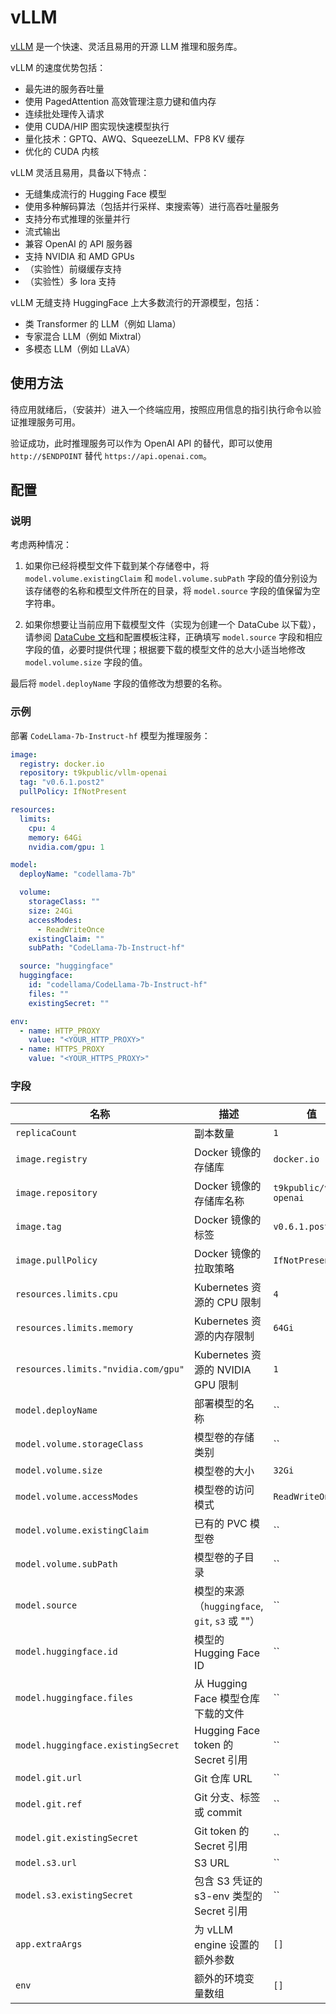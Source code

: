 # vLLM

[vLLM](https://github.com/vllm-project/vllm) 是一个快速、灵活且易用的开源 LLM 推理和服务库。

vLLM 的速度优势包括：

* 最先进的服务吞吐量
* 使用 PagedAttention 高效管理注意力键和值内存
* 连续批处理传入请求
* 使用 CUDA/HIP 图实现快速模型执行
* 量化技术：GPTQ、AWQ、SqueezeLLM、FP8 KV 缓存
* 优化的 CUDA 内核

vLLM 灵活且易用，具备以下特点：

* 无缝集成流行的 Hugging Face 模型
* 使用多种解码算法（包括并行采样、束搜索等）进行高吞吐量服务
* 支持分布式推理的张量并行
* 流式输出
* 兼容 OpenAI 的 API 服务器
* 支持 NVIDIA 和 AMD GPUs
* （实验性）前缀缓存支持
* （实验性）多 lora 支持

vLLM 无缝支持 HuggingFace 上大多数流行的开源模型，包括：

* 类 Transformer 的 LLM（例如 Llama）
* 专家混合 LLM（例如 Mixtral）
* 多模态 LLM（例如 LLaVA）

## 使用方法

待应用就绪后，（安装并）进入一个终端应用，按照应用信息的指引执行命令以验证推理服务可用。

验证成功，此时推理服务可以作为 OpenAI API 的替代，即可以使用 `http://$ENDPOINT` 替代 `https://api.openai.com`。

## 配置

### 说明

考虑两种情况：

1. 如果你已经将模型文件下载到某个存储卷中，将 `model.volume.existingClaim` 和 `model.volume.subPath` 字段的值分别设为该存储卷的名称和模型文件所在的目录，将 `model.source` 字段的值保留为空字符串。

2. 如果你想要让当前应用下载模型文件（实现为创建一个 DataCube 以下载），请参阅 [DataCube 文档](https://t9k.github.io/user-manuals/latest/modules/auxiliary/datacube.html#%E8%AE%BE%E7%BD%AE%E6%BA%90%E5%AD%98%E5%82%A8%E6%9C%8D%E5%8A%A1)和配置模板注释，正确填写 `model.source` 字段和相应字段的值，必要时提供代理；根据要下载的模型文件的总大小适当地修改 `model.volume.size` 字段的值。

最后将 `model.deployName` 字段的值修改为想要的名称。

### 示例

部署 `CodeLlama-7b-Instruct-hf` 模型为推理服务：

```yaml
image:
  registry: docker.io
  repository: t9kpublic/vllm-openai
  tag: "v0.6.1.post2"
  pullPolicy: IfNotPresent

resources:
  limits:
    cpu: 4
    memory: 64Gi
    nvidia.com/gpu: 1

model:
  deployName: "codellama-7b"

  volume:
    storageClass: ""
    size: 24Gi
    accessModes:
      - ReadWriteOnce
    existingClaim: ""
    subPath: "CodeLlama-7b-Instruct-hf"

  source: "huggingface"
  huggingface:
    id: "codellama/CodeLlama-7b-Instruct-hf"
    files: ""
    existingSecret: ""

env:
  - name: HTTP_PROXY
    value: "<YOUR_HTTP_PROXY>"
  - name: HTTPS_PROXY
    value: "<YOUR_HTTPS_PROXY>"
```

### 字段

| 名称                                | 描述                                           | 值                      |
| ----------------------------------- | ---------------------------------------------- | ----------------------- |
| `replicaCount`                      | 副本数量                                       | `1`                     |
| `image.registry`                    | Docker 镜像的存储库                            | `docker.io`             |
| `image.repository`                  | Docker 镜像的存储库名称                        | `t9kpublic/vllm-openai` |
| `image.tag`                         | Docker 镜像的标签                              | `v0.6.1.post2`          |
| `image.pullPolicy`                  | Docker 镜像的拉取策略                          | `IfNotPresent`          |
| `resources.limits.cpu`              | Kubernetes 资源的 CPU 限制                     | `4`                     |
| `resources.limits.memory`           | Kubernetes 资源的内存限制                      | `64Gi`                  |
| `resources.limits."nvidia.com/gpu"` | Kubernetes 资源的 NVIDIA GPU 限制              | `1`                     |
| `model.deployName`                  | 部署模型的名称                                 | ``                      |
| `model.volume.storageClass`         | 模型卷的存储类别                               | ``                      |
| `model.volume.size`                 | 模型卷的大小                                   | `32Gi`                  |
| `model.volume.accessModes`          | 模型卷的访问模式                               | `ReadWriteOnce`         |
| `model.volume.existingClaim`        | 已有的 PVC 模型卷                              | ``                      |
| `model.volume.subPath`              | 模型卷的子目录                                 | ``                      |
| `model.source`                      | 模型的来源（`huggingface`, `git`, `s3` 或 ""） | ``                      |
| `model.huggingface.id`              | 模型的 Hugging Face ID                         | ``                      |
| `model.huggingface.files`           | 从 Hugging Face 模型仓库下载的文件             | ``                      |
| `model.huggingface.existingSecret`  | Hugging Face token 的 Secret 引用              | ``                      |
| `model.git.url`                     | Git 仓库 URL                                   | ``                      |
| `model.git.ref`                     | Git 分支、标签或 commit                        | ``                      |
| `model.git.existingSecret`          | Git token 的 Secret 引用                       | ``                      |
| `model.s3.url`                      | S3 URL                                         | ``                      |
| `model.s3.existingSecret`           | 包含 S3 凭证的 s3-env 类型的 Secret 引用       | ``                      |
| `app.extraArgs`                     | 为 vLLM engine 设置的额外参数                  | `[]`                    |
| `env`                               | 额外的环境变量数组                             | `[]`                    |
